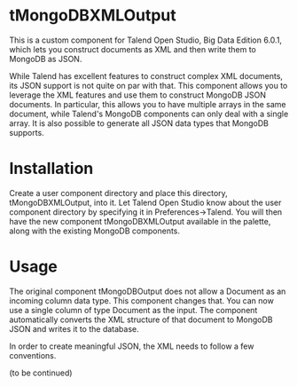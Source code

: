 # tMongoDBXMLOutput

This is a custom component for Talend Open Studio, Big Data Edition
6.0.1, which lets you construct documents as XML and then write them
to MongoDB as JSON.

While Talend has excellent features to construct complex XML
documents, its JSON support is not quite on par with that. This
component allows you to leverage the XML features and use them to
construct MongoDB JSON documents. In particular, this allows you to
have multiple arrays in the same document, while Talend's MongoDB
components can only deal with a single array. It is also possible to
generate all JSON data types that MongoDB supports.

Installation
============

Create a user component directory and place this directory,
tMongoDBXMLOutput, into it.  Let Talend Open Studio know about the
user component directory by specifying it in Preferences->Talend.  You
will then have the new component tMongoDBXMLOutput available in the
palette, along with the existing MongoDB components.

Usage
=====

The original component tMongoDBOutput does not allow a Document as an
incoming column data type.  This component changes that.  You can now
use a single column of type Document as the input.  The component
automatically converts the XML structure of that document to MongoDB
JSON and writes it to the database.

In order to create meaningful JSON, the XML needs to follow a few
conventions.

(to be continued)




